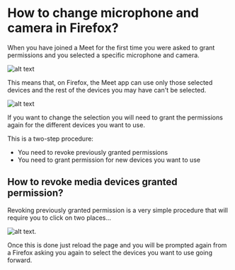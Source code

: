 # How to change microphone and camera in Firefox?

When you have joined a Meet for the first time you were asked to grant permissions and you selected a specific microphone and camera.

![alt text](https://meet-cdn.azureedge.net/help/assets/firefox-permissions-mac.png?v=1 "Firefox permissions screen")

This means that, on Firefox, the Meet app can use only those selected devices and the rest of the devices you may have can't be selected. 

![alt text](https://meet-cdn.azureedge.net/help/assets/firefox-device-config.png?v=1 "Meet device configuration screen on Firefox")

If you want to change the selection you will need to grant the permissions again for the different devices you want to use.

This is a two-step procedure:

- You need to revoke previously granted permissions
- You need to grant permission for new devices you want to use

## How to revoke media devices granted permission?

Revoking previously granted permission is a very simple procedure that will require you to click on two places...

![alt text](https://meet-cdn.azureedge.net/help/assets/firefox-perm-revoke-mac.png?v=1 "Revoking granted browser permissions").

Once this is done just reload the page and you will be prompted again from a Firefox asking you again to select the devices you want to use going forward.
